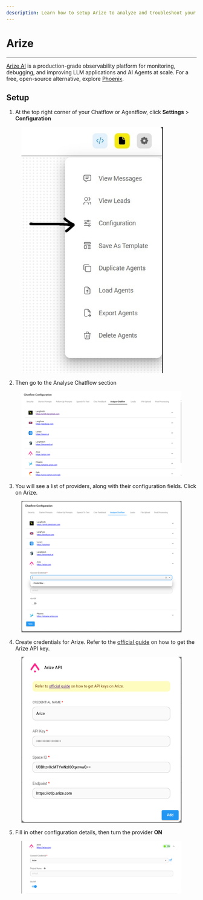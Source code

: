 ```yaml
---
description: Learn how to setup Arize to analyze and troubleshoot your chatflows and agentflows
---
```


# Arize

***

[Arize AI](https://docs.arize.com/arize) is a production-grade observability platform for monitoring, debugging, and improving LLM applications and AI Agents at scale. For a free, open-source alternative, explore [Phoenix](https://github.com/operativestech/MicroMind-Doc/using-aimicromind/analytics/phoenix).

## Setup

1. At the top right corner of your Chatflow or Agentflow, click **Settings** > **Configuration**

<figure><img src="../../.gitbook/assets/analytic-1.webp" alt="Screenshot of user clicking in the configuration menu" width="375"><figcaption></figcaption></figure>

2. Then go to the Analyse Chatflow section

<figure><img src="../../.gitbook/assets/analytic-2.png" alt="Screenshot of the Analyse Chatflow section with the different Analytics providers"><figcaption></figcaption></figure>

3. You will see a list of providers, along with their configuration fields. Click on Arize.

<figure><img src="../../.gitbook/assets/arize/arize-1.png" alt="Screenshot of an analytics provider with credentials fields expanded"><figcaption></figcaption></figure>

4. Create credentials for Arize. Refer to the [official guide](https://docs.arize.com/arize/llm-tracing/quickstart-llm#get-your-api-keys) on how to get the Arize API key.

<figure><img src="../../.gitbook/assets/arize/arize-2.png" alt="Screenshot of analytics providers enabled"><figcaption></figcaption></figure>

5. Fill in other configuration details, then turn the provider **ON**

<figure><img src="../../.gitbook/assets/arize/arize-3.png" alt="Screenshot of analytics providers enabled"><figcaption></figcaption></figure>
